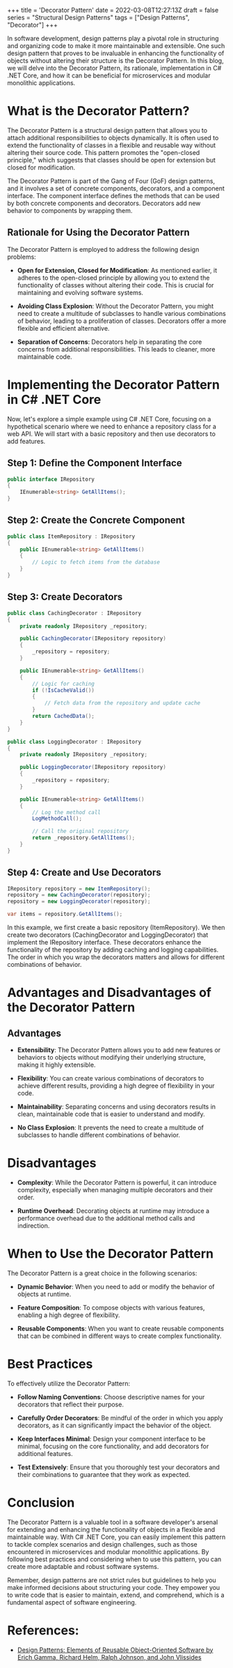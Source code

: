 +++
title = 'Decorator Pattern'
date = 2022-03-08T12:27:13Z
draft = false
series = "Structural Design Patterns"
tags = ["Design Patterns", "Decorator"]
+++

In software development, design patterns play a pivotal role in structuring and organizing code to make it more maintainable and extensible. One such design pattern that proves to be invaluable in enhancing the functionality of objects without altering their structure is the Decorator Pattern. In this blog, we will delve into the Decorator Pattern, its rationale, implementation in C# .NET Core, and how it can be beneficial for microservices and modular monolithic applications.

# What is the Decorator Pattern?

The Decorator Pattern is a structural design pattern that allows you to attach additional responsibilities to objects dynamically. It is often used to extend the functionality of classes in a flexible and reusable way without altering their source code. This pattern promotes the "open-closed principle," which suggests that classes should be open for extension but closed for modification.

The Decorator Pattern is part of the Gang of Four (GoF) design patterns, and it involves a set of concrete components, decorators, and a component interface. The component interface defines the methods that can be used by both concrete components and decorators. Decorators add new behavior to components by wrapping them.

## Rationale for Using the Decorator Pattern

The Decorator Pattern is employed to address the following design problems:

- **Open for Extension, Closed for Modification**: As mentioned earlier, it adheres to the open-closed principle by allowing you to extend the functionality of classes without altering their code. This is crucial for maintaining and evolving software systems.

- **Avoiding Class Explosion**: Without the Decorator Pattern, you might need to create a multitude of subclasses to handle various combinations of behavior, leading to a proliferation of classes. Decorators offer a more flexible and efficient alternative.

- **Separation of Concerns**: Decorators help in separating the core concerns from additional responsibilities. This leads to cleaner, more maintainable code.

# Implementing the Decorator Pattern in C# .NET Core

Now, let's explore a simple example using C# .NET Core, focusing on a hypothetical scenario where we need to enhance a repository class for a web API. We will start with a basic repository and then use decorators to add features.

## Step 1: Define the Component Interface

```csharp
public interface IRepository
{
    IEnumerable<string> GetAllItems();
}
```

## Step 2: Create the Concrete Component

```csharp
public class ItemRepository : IRepository
{
    public IEnumerable<string> GetAllItems()
    {
        // Logic to fetch items from the database
    }
}
```

## Step 3: Create Decorators

```csharp
public class CachingDecorator : IRepository
{
    private readonly IRepository _repository;

    public CachingDecorator(IRepository repository)
    {
        _repository = repository;
    }

    public IEnumerable<string> GetAllItems()
    {
        // Logic for caching
        if (!IsCacheValid())
        {
            // Fetch data from the repository and update cache
        }
        return CachedData();
    }
}
```

```csharp
public class LoggingDecorator : IRepository
{
    private readonly IRepository _repository;

    public LoggingDecorator(IRepository repository)
    {
        _repository = repository;
    }

    public IEnumerable<string> GetAllItems()
    {
        // Log the method call
        LogMethodCall();

        // Call the original repository
        return _repository.GetAllItems();
    }
}
```

## Step 4: Create and Use Decorators

```csharp
IRepository repository = new ItemRepository();
repository = new CachingDecorator(repository);
repository = new LoggingDecorator(repository);

var items = repository.GetAllItems();
```

In this example, we first create a basic repository (ItemRepository). We then create two decorators (CachingDecorator and LoggingDecorator) that implement the IRepository interface. These decorators enhance the functionality of the repository by adding caching and logging capabilities. The order in which you wrap the decorators matters and allows for different combinations of behavior.

# Advantages and Disadvantages of the Decorator Pattern

## Advantages

- **Extensibility**: The Decorator Pattern allows you to add new features or behaviors to objects without modifying their underlying structure, making it highly extensible.

- **Flexibility**: You can create various combinations of decorators to achieve different results, providing a high degree of flexibility in your code.

- **Maintainability**: Separating concerns and using decorators results in clean, maintainable code that is easier to understand and modify.

- **No Class Explosion**: It prevents the need to create a multitude of subclasses to handle different combinations of behavior.

# Disadvantages

- **Complexity**: While the Decorator Pattern is powerful, it can introduce complexity, especially when managing multiple decorators and their order.

- **Runtime Overhead**: Decorating objects at runtime may introduce a performance overhead due to the additional method calls and indirection.

# When to Use the Decorator Pattern

The Decorator Pattern is a great choice in the following scenarios:

- **Dynamic Behavior**: When you need to add or modify the behavior of objects at runtime.

- **Feature Composition**: To compose objects with various features, enabling a high degree of flexibility.

- **Reusable Components**: When you want to create reusable components that can be combined in different ways to create complex functionality.

# Best Practices

To effectively utilize the Decorator Pattern:

- **Follow Naming Conventions**: Choose descriptive names for your decorators that reflect their purpose.

- **Carefully Order Decorators**: Be mindful of the order in which you apply decorators, as it can significantly impact the behavior of the object.

- **Keep Interfaces Minimal**: Design your component interface to be minimal, focusing on the core functionality, and add decorators for additional features.

- **Test Extensively**: Ensure that you thoroughly test your decorators and their combinations to guarantee that they work as expected.

# Conclusion

The Decorator Pattern is a valuable tool in a software developer's arsenal for extending and enhancing the functionality of objects in a flexible and maintainable way. With C# .NET Core, you can easily implement this pattern to tackle complex scenarios and design challenges, such as those encountered in microservices and modular monolithic applications. By following best practices and considering when to use this pattern, you can create more adaptable and robust software systems.

Remember, design patterns are not strict rules but guidelines to help you make informed decisions about structuring your code. They empower you to write code that is easier to maintain, extend, and comprehend, which is a fundamental aspect of software engineering.

# References:

- [Design Patterns: Elements of Reusable Object-Oriented Software by Erich Gamma, Richard Helm, Ralph Johnson, and John Vlissides](https://www.amazon.com/Design-Patterns-Elements-Reusable-Object-Oriented/dp/0201633612)
